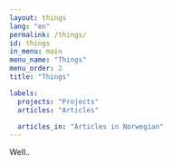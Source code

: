 ```yaml
---
layout: things
lang: "en"
permalink: /things/
id: things
in_menu: main
menu_name: "Things"
menu_order: 2
title: "Things"

labels:
  projects: "Projects"
  articles: "Articles"

  articles_in: "Articles in Norwegian"
---
```


Well..
